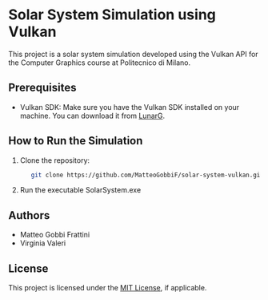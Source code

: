 # Solar System Simulation using Vulkan

This project is a solar system simulation developed using the Vulkan API for the Computer Graphics course at Politecnico di Milano.

## Prerequisites
- Vulkan SDK: Make sure you have the Vulkan SDK installed on your machine. You can download it from [LunarG](https://vulkan.lunarg.com/).

## How to Run the Simulation
1. Clone the repository:
   ```bash
      git clone https://github.com/MatteoGobbiF/solar-system-vulkan.git
   ```   
2. Run the executable SolarSystem.exe

## Authors
- Matteo Gobbi Frattini
- Virginia Valeri

## License
This project is licensed under the [MIT License](LICENSE), if applicable.
